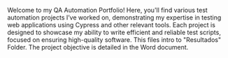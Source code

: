 Welcome to my QA Automation Portfolio! Here, you'll find various test automation projects I’ve worked on, demonstrating my expertise in testing web applications using Cypress and other relevant tools. Each project is designed to showcase my ability to write efficient and reliable test scripts, focused on ensuring high-quality software. This files intro to "Resultados" Folder. The project objective is detailed in the Word document.
